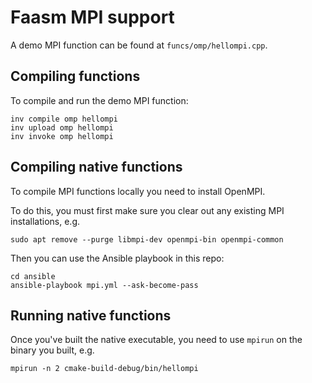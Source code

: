 # Faasm MPI support

A demo MPI function can be found at `funcs/omp/hellompi.cpp`.

## Compiling functions

To compile and run the demo MPI function:

```
inv compile omp hellompi
inv upload omp hellompi
inv invoke omp hellompi
```

## Compiling native functions

To compile MPI functions locally you need to install OpenMPI.

To do this, you must first make sure you clear out any existing MPI 
installations, e.g.

```
sudo apt remove --purge libmpi-dev openmpi-bin openmpi-common
```

Then you can use the Ansible playbook in this repo:

```
cd ansible
ansible-playbook mpi.yml --ask-become-pass
```

## Running native functions

Once you've built the native executable, you need to use `mpirun` on the binary 
you built, e.g.

```
mpirun -n 2 cmake-build-debug/bin/hellompi 
```

